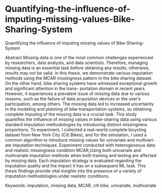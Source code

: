 # Quantifying-the-influence-of-imputing-missing-values-Bike-Sharing-System
Quantifying the influence of imputing missing values of Bike-Sharing-System

Abstract
Missing data is one of the most common challenges experienced by researchers, data analysts,
and data scientists. Therefore, managing missing data is an essential task before obtaining any
results; otherwise, results may not be valid. In this thesis, we demonstrate various imputation
methods using the MCAR missingness pattern in the bike sharing dataset. On the other hand,
bike sharing systems have witnessed exceptional growth and significant attention in the trans-
portation domain in recent years. However, it experiences a prevalent issue of missing data due
to various reasons, such as the failure of data acquisition devices or the user’s participation,
among others. The missing data led to increased uncertainty in the modeling and planning of
bike transportation systems, so obtaining complete imputing of the missing data is a crucial task.
This study quantifies the influence of missing values in bike-sharing data using various standard
imputation methodologies by introducing distinct missingness proportions. To experiment, I
collected a real-world complete bicycling dataset from New York City (Citi Bikes), and for the
simulation, I used a common algorithm to introduce missing values for univariate and multivari-
ate imputation techniques.
Experiment conducted with heterogeneous data and realistic missingness condition MCAR,Using
both univariate and multivariate imputation methods when both training and testing are affected
by missing data. Each imputation strategy is evaluated regarding the imputation quality and
the impact it has on a subsequent ML task. This thesis findings provide vital insights into the
presence of a variety of imputation methodologies under realistic conditions.

Keywords: imputation, missing data, MCAR, citi bike, univariate, multivariate
